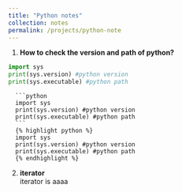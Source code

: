 ```yaml
---
title: "Python notes"
collection: notes
permalink: /projects/python-note
---
```


  1. <b>How to check the version and path of python?</b><br/>
~~~ python
import sys
print(sys.version) #python version
print(sys.executable) #python path
~~~
  	  ```python
      import sys
      print(sys.version) #python version
      print(sys.executable) #python path
      ```
      {% highlight python %}
      import sys
      print(sys.version) #python version
      print(sys.executable) #python path
      {% endhighlight %}
  2. <b>iterator</b><br/>
      iterator is aaaa
 
